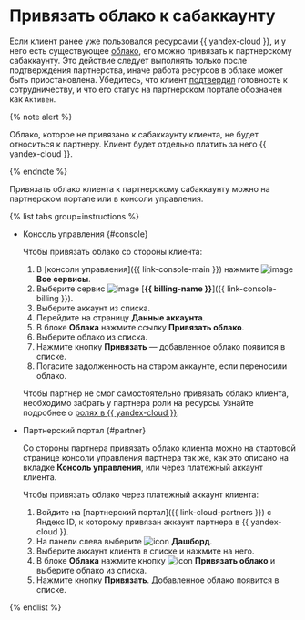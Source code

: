 # Привязать облако к сабаккаунту

Если клиент ранее уже пользовался ресурсами {{ yandex-cloud }}, и у него есть существующее [облако](../../resource-manager/concepts/resources-hierarchy.md#cloud), его можно привязать к партнерскому сабаккаунту. Это действие следует выполнять только после подтверждения партнерства, иначе работа ресурсов в облаке может быть приостановлена. Убедитесь, что клиент [подтвердил](../program/var-pin-client.md#confirm-partnership) готовность к сотрудничеству, и что его статус на партнерском портале обозначен как `Активен`.

{% note alert %}

Облако, которое не привязано к сабаккаунту клиента, не будет относиться к партнеру. Клиент будет отдельно платить за него {{ yandex-cloud }}.

{% endnote %}

Привязать облако клиента к партнерскому сабаккаунту можно на партнерском портале или в консоли управления.

{% list tabs group=instructions %}

- Консоль управления {#console}

  Чтобы привязать облако со стороны клиента:

  1. В [консоли управления]({{ link-console-main }}) нажмите ![image](../../_assets/console-icons/dots-9.svg) **Все сервисы**.
  1. Выберите сервис ![image](../../_assets/console-icons/credit-card.svg) [**{{ billing-name }}**]({{ link-console-billing }}).
  1. Выберите аккаунт из списка.
  1. Перейдите на страницу **Данные аккаунта**.
  1. В блоке **Облака** нажмите ссылку **Привязать облако**.
  1. Выберите облако из списка.
  1. Нажмите кнопку **Привязать** — добавленное облако появится в списке.
  1. Погасите задолженность на старом аккаунте, если переносили облако.

  Чтобы партнер не смог самостоятельно привязать облако клиента, необходимо забрать у партнера роли на ресурсы. Узнайте подробнее о [ролях в {{ yandex-cloud }}](../../resource-manager/security/).

- Партнерский портал {#partner}

  Со стороны партнера привязать облако клиента можно на стартовой странице консоли управления партнера так же, как это описано на вкладке **Консоль управления**, или через платежный аккаунт клиента.

  Чтобы привязать облако через платежный аккаунт клиента:

  1. Войдите на [партнерский портал]({{ link-cloud-partners }}) с Яндекс ID, к которому привязан аккаунт партнера в {{ yandex-cloud }}.
  1. На панели слева выберите ![icon](../../_assets/console-icons/layout-header-side-content.svg) **Дашборд**.
  1. Выберите аккаунт клиента в списке и нажмите на него.
  1. В блоке **Облака** нажмите кнопку ![icon](../../_assets/console-icons/arrow-shape-turn-up-right.svg) **Привязать облако** и выберите облако из списка.
  1. Нажмите кнопку **Привязать**. Добавленное облако появится в списке.

{% endlist %}
